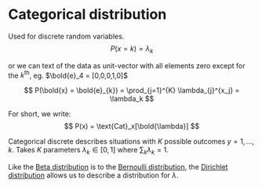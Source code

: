 # Categorical distribution

Used for discrete random variables.
$$
P(x = k) = \lambda_k
$$

or we can text of the data as unit-vector with all elements zero except for the
$k^{\text{th}}$, eg. $\bold{e}_4 = [0,0,0,1,0]$

$$
P(\bold{x} = \bold{e}_{k}) = \prod_{j=1}^{K} \lambda_{j}^{x_j} = \lambda_k
$$

For short, we write:
$$
P(x) = \text{Cat}_x[\bold{\lambda}]
$$

Categorical discrete describes situations with $K$ possible outcomes $y=1,
\ldots, k$.
Takes $K$ parameters $\lambda_k \in [0,1]$ where $\sum_k \lambda_k = 1$.

Like the [Beta distribution](202210091028) is to the [Bernoulli
distribution](202210081016), the [Dirichlet distribution](202210091107) allows us to describe a
distribution for $\lambda$.
